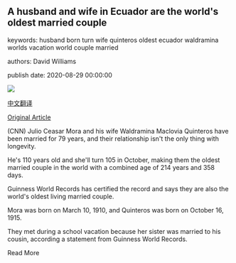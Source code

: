 ## A husband and wife in Ecuador are the world's oldest married couple

keywords: husband born turn wife quinteros oldest ecuador waldramina worlds vacation world couple married

authors: David Williams

publish date: 2020-08-29 00:00:00

![](https://cdn.cnn.com/cnnnext/dam/assets/200829122631-01-oldest-married-couple-trnd-super-tease.jpg)

[中文翻译](A%20husband%20and%20wife%20in%20Ecuador%20are%20the%20world%27s%20oldest%20married%20couple_zh.md)

[Original Article](https://edition.cnn.com/2020/08/29/world/ecuador-oldest-married-couple-trnd/index.html)

(CNN) Julio Ceasar Mora and his wife Waldramina Maclovia Quinteros have been married for 79 years, and their relationship isn't the only thing with longevity.

He's 110 years old and she'll turn 105 in October, making them the oldest married couple in the world with a combined age of 214 years and 358 days.

Guinness World Records has certified the record and says they are also the world's oldest living married couple.

Mora was born on March 10, 1910, and Quinteros was born on October 16, 1915.

They met during a school vacation because her sister was married to his cousin, according a statement from Guinness World Records.

Read More